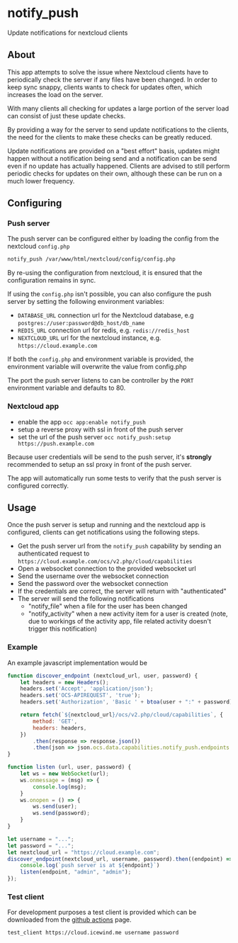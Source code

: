 # notify_push

Update notifications for nextcloud clients

## About

This app attempts to solve the issue where Nextcloud clients have to periodically check the server if any files have been changed.
In order to keep sync snappy, clients wants to check for updates often, which increases the load on the server.

With many clients all checking for updates a large portion of the server load can consist of just these update checks.

By providing a way for the server to send update notifications to the clients,
the need for the clients to make these checks can be greatly reduced.

Update notifications are provided on a "best effort" basis, updates might happen without a notification being send and
a notification can be send even if no update has actually happened. Clients are advised to still perform periodic checks
for updates on their own, although these can be run on a much lower frequency.

## Configuring

### Push server

The push server can be configured either by loading the config from the nextcloud `config.php`

```bash
notify_push /var/www/html/nextcloud/config/config.php
```

By re-using the configuration from nextcloud, it is ensured that the configuration remains in sync.

If using the `config.php` isn't possible, you can also configure the push server by setting the following environment variables:

- `DATABASE_URL` connection url for the Nextcloud database, e.g `postgres://user:password@db_host/db_name`
- `REDIS_URL` connection url for redis, e.g. `redis://redis_host`
- `NEXTCLOUD_URL` url for the nextcloud instance, e.g. `https://cloud.example.com`

If both the `config.php` and environment variable is provided, the environment variable will overwrite the value from config.php

The port the push server listens to can be controller by the `PORT` environment variable and defaults to 80.

### Nextcloud app

- enable the app `occ app:enable notify_push`
- setup a reverse proxy with ssl in front of the push server
- set the url of the push server `occ notify_push:setup https://push.example.com`

Because user credentials will be send to the push server, it's **strongly** recommended to setup an ssl proxy in front of the push server.  

The app will automatically run some tests to verify that the push server is configured correctly.

## Usage

Once the push server is setup and running and the nextcloud app is configured, clients can get notifications using the following steps.

- Get the push server url from the `notify_push` capability by sending an authenticated request to `https://cloud.example.com/ocs/v2.php/cloud/capabilities`
- Open a websocket connection to the provided websocket url
- Send the username over the websocket connection
- Send the password over the websocket connection
- If the credentials are correct, the server will return with "authenticated"
- The server will send the following notifications
  - "notify_file" when a file for the user has been changed
  - "notify_activity" when a new activity item for a user is created (note, due to workings of the activity app, file related activity doesn't trigger this notification)

### Example

An example javascript implementation would be

```javascript
function discover_endpoint (nextcloud_url, user, password) {
	let headers = new Headers();
	headers.set('Accept', 'application/json');
	headers.set('OCS-APIREQUEST', 'true');
	headers.set('Authorization', 'Basic ' + btoa(user + ":" + password));

	return fetch(`${nextcloud_url}/ocs/v2.php/cloud/capabilities`, {
		method: 'GET',
		headers: headers,
	})
		.then(response => response.json())
		.then(json => json.ocs.data.capabilities.notify_push.endpoints.websocket);
}

function listen (url, user, password) {
	let ws = new WebSocket(url);
	ws.onmessage = (msg) => {
		console.log(msg);
	}
	ws.onopen = () => {
		ws.send(user);
		ws.send(password);
	}
}

let username = "...";
let password = "...";
let nextcloud_url = "https://cloud.example.com";
discover_endpoint(nextcloud_url, username, password).then((endpoint) => {
	console.log(`push server is at ${endpoint}`)
	listen(endpoint, "admin", "admin");
});

```

### Test client

For development purposes a test client is provided which can be downloaded from the [github actions](https://github.com/icewind1991/notify_push/actions) page.

```bash
test_client https://cloud.icewind.me username password
```
